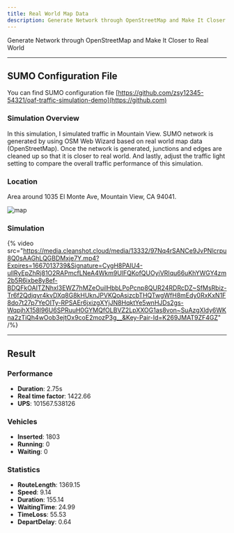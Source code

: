 ```yaml
---
title: Real World Map Data
description: Generate Network through OpenStreetMap and Make It Closer to Real World
---
```


Generate Network through OpenStreetMap and Make It Closer to Real World

---

## SUMO Configuration File

You can find SUMO configuration file [https://github.com/zsy12345-54321/oaf-traffic-simulation-demo](https://github.com)

### Simulation Overview

In this simulation, I simulated traffic in Mountain View. SUMO network is generated by using OSM Web Wizard based on real world map data (OpenStreetMap).
Once the network is generated, junctions and edges are cleaned up so that it is closer to real world.
And lastly, adjust the traffic light setting to compare the overall traffic performance of this simulation.


### Location

Area around 1035 El Monte Ave, Mountain View, CA 94041.

![map](https://media.cleanshot.cloud/media/13332/IjOh7X6uy65DkCvWqusckHN2gO3SX4MjQDNynlaI.jpeg?Expires=1667013957&Signature=CwXKYfqKLC~UnhwecLOExPULHZFCqW-UXVBQernA4vBZL2gd-nq0CCsxyO6JsR7UufycQMB-Kccaex5bK-eqiMwWCZmluFw6ecuGyJsL~5egYlsyqaYWBPLgxOVAcAossoT0hyMy9YVHUQD6Tk5nczbIoh~TSS~ZsIpTT7PQEW70MvHp5iMZkkfxMt-ztJHrx-IXSMKJbfItfwDaNE820-wiDcSbvMKpx9JliQa2-DmSyFKKI5wGY~H-rAO0LS8Rdh~hBKM7sEFDHkeTeSsjsH8fSh-i7Yfb3PXi2N0MEtHTc7v0~43iHi0XbQSrYCBI3MtfQGZp4mA72MCYJk1Jpw__&Key-Pair-Id=K269JMAT9ZF4GZ)

### Simulation

{% video src="https://media.cleanshot.cloud/media/13332/97Nq4rSANCe9JvPNlcrpu8Q0sAAGhLQGBDMxje7Y.mp4?Expires=1667013739&Signature=CygH8PAIU4-ullRyEpZhRj81O2RAPmcfLNeA4Wkm9UlFQKofQUOyiVRIqu66uKhYWGY4zm2b5R6ixbe8y8ef-BDQFkOAITZNhxl3EWZ7hMZeOuilHbbLPoPcnp8QUR24RDRcDZ~SfMsRbiz-Tr6f2Qdjqyr4kvDXq8G8kHUknJPVKQoAsizcbTHQTwgWfH8mEdy0RxKxN1F8do7t27p7YeOITy-RPSAEr6jxizgXYjJN8HqktYe5wnHJDs2gs-WqpjhX158l96U6SPRuuH0GYMQfOLBVZ2LpXXOG1as8von~SuAzgXldy6WKna2zTiQh4wOob3ejtOx9coE2mozP3g__&Key-Pair-Id=K269JMAT9ZF4GZ" /%}


---

## Result

### Performance

 - **Duration**: 2.75s
 - **Real time factor**: 1422.66
 - **UPS**: 101567.538126


### Vehicles
 - **Inserted**: 1803
 - **Running**: 0
 - **Waiting**: 0

### Statistics
 - **RouteLength**: 1369.15
 - **Speed**: 9.14
 - **Duration**: 155.14
 - **WaitingTime**: 24.99
 - **TimeLoss**: 55.53
 - **DepartDelay**: 0.64
